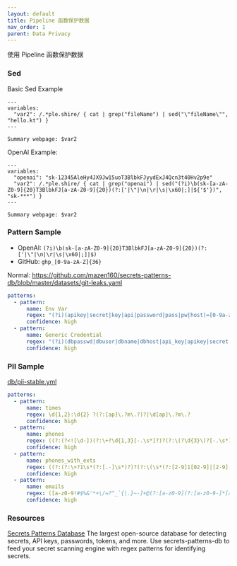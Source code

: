 ```yaml
---
layout: default
title: Pipeline 函数保护数据
nav_order: 1
parent: Data Privacy
---
```


使用 Pipeline 函数保护数据

### Sed

Basic Sed Example

```shire
---
variables:
  "var2": /.*ple.shire/ { cat | grep("fileName") | sed("\"fileName\"", "hello.kt") }
---

Summary webpage: $var2
```

OpenAI Example:

```shire
---
variables:
  "openai": "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"
  "var2": /.*ple.shire/ { cat | grep("openai") | sed("(?i)\b(sk-[a-zA-Z0-9]{20}T3BlbkFJ[a-zA-Z0-9]{20})(?:['|\"|\n|\r|\s|\x60|;]|${'$'})", "sk-***") }
---

Summary webpage: $var2
```

### Pattern Sample

- OpenAI: `(?i)\b(sk-[a-zA-Z0-9]{20}T3BlbkFJ[a-zA-Z0-9]{20})(?:['|\"|\n|\r|\s|\x60|;]|$)`
- GitHub: `ghp_[0-9a-zA-Z]{36}`

Normal: https://github.com/mazen160/secrets-patterns-db/blob/master/datasets/git-leaks.yaml

```yaml
patterns:
  - pattern:
      name: Env Var
      regex: "(?i)(apikey|secret|key|api|password|pass|pw|host)=[0-9a-zA-Z-_.{}]{4,120}"
      confidence: high
  - pattern:
      name: Generic Credential
      regex: "(?i)(dbpasswd|dbuser|dbname|dbhost|api_key|apikey|secret|key|api|password|user|guid|hostname|pw|auth)(.{0,20})?['|\"]([0-9a-zA-Z-_\\/+!{}/=]{4,120})['|\"]"
      confidence: high
```

### PII Sample

[db/pii-stable.yml](https://github.com/mazen160/secrets-patterns-db/blob/master/db/pii-stable.yml)

```yaml
patterns:
  - pattern:
      name: times
      regex: \d{1,2}:\d{2} ?(?:[ap]\.?m\.?)?|\d[ap]\.?m\.?
      confidence: high
  - pattern:
      name: phones
      regex: ((?:(?<![\d-])(?:\+?\d{1,3}[-.\s*]?)?(?:\(?\d{3}\)?[-.\s*]?)?\d{3}[-.\s*]?\d{4}(?![\d-]))|(?:(?<![\d-])(?:(?:\(\+?\d{2}\))|(?:\+?\d{2}))\s*\d{2}\s*\d{3}\s*\d{4}(?![\d-])))
      confidence: high
  - pattern:
      name: phones_with_exts
      regex: ((?:(?:\+?1\s*(?:[.-]\s*)?)?(?:\(\s*(?:[2-9]1[02-9]|[2-9][02-8]1|[2-9][02-8][02-9])\s*\)|(?:[2-9]1[02-9]|[2-9][02-8]1|[2-9][02-8][02-9]))\s*(?:[.-]\s*)?)?(?:[2-9]1[02-9]|[2-9][02-9]1|[2-9][02-9]{2})\s*(?:[.-]\s*)?(?:[0-9]{4})(?:\s*(?:#|x\.?|ext\.?|extension)\s*(?:\d+)?))
      confidence: high
  - pattern:
      name: emails
      regex: ([a-z0-9!#$%&'*+\/=?^_`{|.}~-]+@(?:[a-z0-9](?:[a-z0-9-]*[a-z0-9])?\.)+[a-z0-9](?:[a-z0-9-]*[a-z0-9])?)
      confidence: high
```

### Resources

[Secrets Patterns Database](https://github.com/mazen160/secrets-patterns-db) The largest open-source database for
detecting secrets, API keys, passwords, tokens, and more. Use secrets-patterns-db to feed your secret scanning engine
with regex patterns for identifying secrets.

